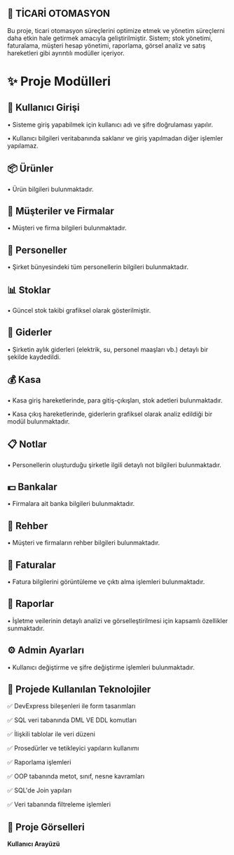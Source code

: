 ## 🚀 **TİCARİ OTOMASYON**

Bu proje, ticari otomasyon süreçlerini optimize etmek ve yönetim süreçlerni daha etkin hale getirmek amacıyla geliştirilmiştir. Sistem; stok yönetimi, faturalama, müşteri hesap yönetimi, raporlama, görsel analiz ve satış hareketleri gibi ayrıntılı modüller içeriyor.

# ✨ **Proje Modülleri**

👤 **Kullanıcı Girişi**
---

• Sisteme giriş yapabilmek için kullanıcı adı ve şifre doğrulaması yapılır.

• Kullanıcı bilgileri veritabanında saklanır ve giriş yapılmadan diğer işlemler yapılamaz.

📦 **Ürünler**
---

• Ürün bilgileri bulunmaktadır.

👥 **Müşteriler ve Firmalar**
---

• Müşteri ve firma bilgileri bulunmaktadır.

🪪 **Personeller**
---

• Şirket bünyesindeki tüm personellerin bilgileri bulunmaktadır.

📊 **Stoklar**
---

• Güncel stok takibi grafiksel olarak gösterilmiştir.

📝 **Giderler**
---

• Şirketin aylık giderleri (elektrik, su, personel maaşları vb.) detaylı bir şekilde kaydedildi.

💰 **Kasa**
---

• Kasa giriş hareketlerinde, para gitiş-çıkışları, stok adetleri bulunmaktadır.

• Kasa çıkış hareketlerinde, giderlerin grafiksel olarak analiz edildiği bir modül bulunmaktadır.

📋 **Notlar**
---

• Personellerin oluşturduğu şirketle ilgili detaylı not bilgileri bulunmaktadır.

💵 **Bankalar**
---

•  Firmalara ait banka bilgileri bulunmaktadır.

📱 **Rehber**
---

• Müşteri ve firmaların rehber bilgileri bulunmaktadır.

🧾 **Faturalar**
---

• Fatura bilgilerini görüntüleme ve çıktı alma işlemleri bulunmaktadır.

📄 **Raporlar**
---

• İşletme veilerinin detaylı analizi ve görselleştirilmesi için kapsamlı özellikler sunmaktadır.

⚙️ **Admin Ayarları**
---

• Kullanıcı değiştirme ve şifre değiştirme işlemleri bulunmaktadır.

 📌 **Projede Kullanılan Teknolojiler**
--

✅ DevExpress bileşenleri ile form tasarımları

✅ SQL veri tabanında DML VE DDL komutları

✅ İlişkili tablolar ile veri düzeni

✅ Prosedürler ve tetikleyici yapıların kullanımı

✅ Raporlama işlemleri

✅ OOP tabanında metot, sınıf, nesne kavramları

✅ SQL'de Join yapıları

✅ Veri tabanında filtreleme işlemleri

📌 **Proje Görselleri**
---

**Kullanıcı Arayüzü**










